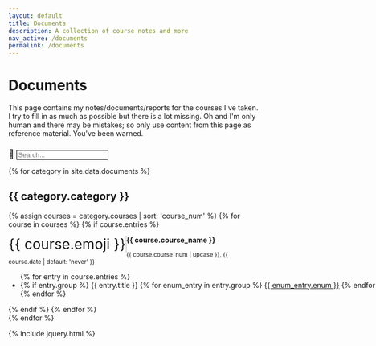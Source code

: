 ```yaml
---
layout: default
title: Documents
description: A collection of course notes and more
nav_active: /documents
permalink: /documents
---
```


<style>	
	#searchField {
		/* border: none; */
		/* background-color: transparent; */
		/* border-bottom: 1px dotted var(--text-color); */
		color: var(--text-color);
		margin-top: .8em;
		border: 1px solid black;
	}
	#searchFieldIcon { font-size: 1.25em; }
	
	.card { width: 100%; margin-bottom: 1em; border: none; background: transparent; }
	.card-header { background-color: transparent; border-bottom: none; }
	.card-body { padding: 0; }
	.card-body .list-group .list-group-item {
		border: none;
		padding: 0;
		white-space: nowrap;
		margin: 0;
		background: transparent;
		color: inherit;
	}
	.card-body .list-group .list-group-item .btn-entry {
		margin-top: .1em;
		margin-bottom: .1em;
	}

	.card-gutter-sizer { width: 0; }
	@media screen and (min-width: 992px) {
		.card { width: 49%; }
		.card-gutter-sizer { width: 2%; }
	}
	@media screen and (min-width: 768px) and (max-width: 992px) {
		.card { width: 98%; }
		.card-gutter-sizer { width: 1%; }
	}
	
	.flag-draft { text-decoration: line-through; }
	</style>

# Documents

This page contains my notes/documents/reports for the courses I've taken.
I try to fill in as much as possible but there is a lot missing.
Oh and I'm only human and there may be mistakes; so only use content from this page as reference material. You've been warned.

<span id="searchFieldIcon">&#128270;&nbsp;</span><input type="text" id="searchField" onkeyup="searchFunc()" placeholder="Search...">

{% for category in site.data.documents %}
<section>
<h2 class='mt-4'>{{ category.category }}</h2>
<div class="card-grid">
<div class="card-gutter-sizer"></div>
{% assign courses = category.courses | sort: 'course_num' %}
{% for course in courses %}
	{% if course.entries %}
	<div id="{{ course.course_num | replace: ' ', '-'}}" class="card p-0 col-6">
	<div class="box me-3 mb-1">
		<div style="float: left; border-right: 1px solid #bbb;" class="pe-2 me-2"><span style="font-size: 2em;">{{ course.emoji }}</span></div>
		<p class="mb-0"><b>{{ course.course_name }}</b></p>
		<small>{{ course.course_num | upcase }}, {{ course.date | default: 'never' }}</small>
	</div>
	<div class="card-body ps-1 mb-4">
		<ul class="list-group list-group-flush">
		{% for entry in course.entries %}
		<li class="list-group-item text-truncate">
			{% if entry.group %}
				{{ entry.title }}
				{% for enum_entry in entry.group %}
					<a class="btn btn-xs btn-entry" href="{{ enum_entry.link }}">{{ enum_entry.enum }}</a>
				{% endfor %}
			{% else %}
				{% if entry.flag == 'draft' %}
					<a href="{{ entry.link }}" class="flag-draft" title="{{ entry.flag }} - {{ entry.title }}" disabled>{{ entry.title }}</a>
				{% elsif entry.flag == 'new' %}
					<a href="{{ entry.link }}" class="flag-new" title="{{ entry.flag }} - {{ entry.title }}">{{ entry.title }}</a>
				{% elsif entry.flag %}
					<a href="{{ entry.link }}" class="flag-other" title="{{ entry.flag }} - {{ entry.title }}">{{ entry.title }}</a>
				{% else %}
					<a href="{{ entry.link }}" title="{{ entry.title }}">{{ entry.title }}</a>
				{% endif %}
			{% endif %}
		</li>
		{% endfor %}
		</ul>
	</div>
	</div>
	{% endif %}
{% endfor %}
</div>
</section>
{% endfor %}

{% include jquery.html %}
<script src="https://unpkg.com/masonry-layout@4/dist/masonry.pkgd.min.js"></script>
<script>
$('.card-grid').masonry({
    itemSelector: '.card',
    gutter: '.card-gutter-sizer',
    percentPosition: true
});

function searchFunc() {
	let searchInput = document.getElementById('searchField');
	let searchVal = searchInput.value.toLowerCase();

	let allCards = document.getElementsByClassName('card');
	for (let i = 0; i < allCards.length; i++) {

		let cardHeader = allCards[i].getElementsByClassName('card-header')[0];

		if (cardHeader.innerHTML.toLowerCase().includes(searchVal)) {
			allCards[i].style.display = 'flex';
		} else {
			allCards[i].style.display = 'none';
		}
	}

	// check if card grid is empty
	let cardGrids = document.getElementsByClassName('card-grid');
	for (let i = 0; i < cardGrids.length; i++) {
		let cards = cardGrids[i].getElementsByClassName('card');
		let display = false;
		for (let j = 0; j < cards.length; j++) {
			if (cards[j].style.display !== 'none') {
				display = true;
			}
		}
		if (display) {
			cardGrids[i].previousElementSibling.style.display = 'block'
			cardGrids[i].style.display = 'block';
		} else {
			cardGrids[i].previousElementSibling.style.display = 'none'
			cardGrids[i].style.display = 'none';
		}
	}

	// Reload masonry layout
	$('.card-grid').masonry('layout');
}

$(document).ready(function() {
	let regex = /\/documents\/?#\?(.+)/g;
	let url = window.location.href;
	let matches = regex.exec(url);
	if (matches) {
		document.getElementById('searchField').value = matches[1];
		searchFunc()
	}
});
</script>

